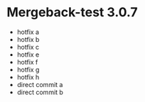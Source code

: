 # Mergeback-test 3.0.7

- hotfix a
- hotfix b
- hotfix c
- hotfix e
- hotfix f
- hotfix g
- hotfix h
- direct commit a
- direct commit b
